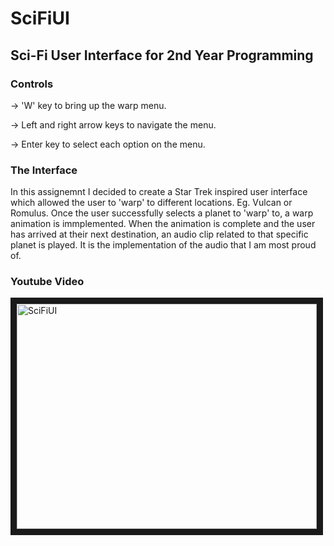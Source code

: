 # SciFiUI
## Sci-Fi User Interface for 2nd Year Programming 

### Controls

  -> 'W' key to bring up the warp menu.
  
  -> Left and right arrow keys to navigate the menu.
  
  -> Enter key to select each option on the menu.

### The Interface
  
  In this assignemnt I decided to create a Star Trek inspired user interface which allowed the user to 'warp' to different locations. Eg. Vulcan or Romulus. Once the user successfully selects a planet to 'warp' to, a warp animation is immplemented. When the animation is complete and the user has arrived at their next destination, an audio clip related to that specific planet is played. It is the implementation of the audio that I am most proud of.
  
 
### Youtube Video
  <a href="http://www.youtube.com/watch?feature=player_embedded&v=LnzJgPKwKbM
" target="_blank"><img src="http://img.youtube.com/vi/LnzJgPKwKbM/0.jpg" 
alt="SciFiUI" width="480" height="360" border="10" /></a>
